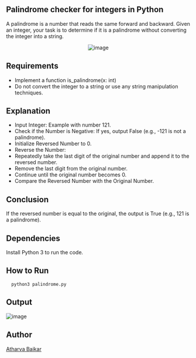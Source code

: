 
## Palindrome checker for integers in Python

A palindrome is a number that reads the same forward and backward. Given an integer, your task is to determine if it is a palindrome without converting the integer into a string.

<p align="center">
  <img src="https://github.com/DarkGuardian641/Python-Mini-Projects/assets/91188597/bda7ba55-f010-46e6-bfb5-be19676698fc" alt="image">
</p>

## Requirements

- Implement a function is_palindrome(x: int)
- Do not convert the integer to a string or use any string manipulation techniques.

## Explanation

- Input Integer: Example with number 121.
- Check if the Number is Negative: If yes, output False (e.g., -121 is not a palindrome).
- Initialize Reversed Number to 0.
- Reverse the Number:
- Repeatedly take the last digit of the original number and append it to the reversed number.
- Remove the last digit from the original number.
- Continue until the original number becomes 0.
- Compare the Reversed Number with the Original Number.

## Conclusion

If the reversed number is equal to the original, the output is True (e.g., 121 is a palindrome).

## Dependencies

Install Python 3 to run the code.

## How to Run

```python3
  python3 palindrome.py
```
## Output

![image](https://github.com/DarkGuardian641/Python-Mini-Projects/assets/91188597/b93ee8ae-d524-42a8-ad0f-600cbd95d456)

## Author
[Atharva Baikar](https://github.com/DarkGuardian641)
